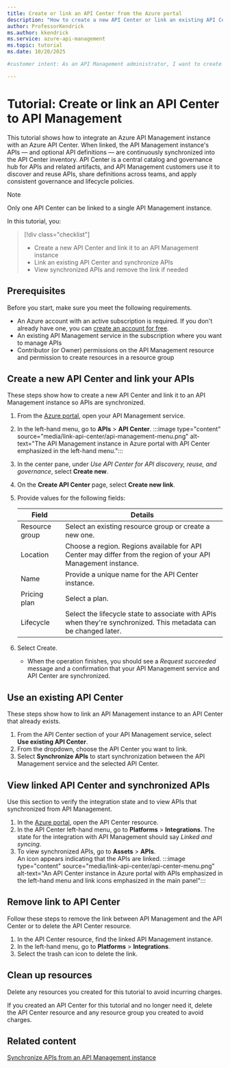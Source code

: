 ```yaml
---
title: Create or link an API Center from the Azure portal
description: "How to create a new API Center or link an existing API Center to an API Management service from the Azure portal."
author: ProfessorKendrick
ms.author: kkendrick
ms.service: azure-api-management
ms.topic: tutorial  
ms.date: 10/20/2025

#customer intent: As an API Management administrator, I want to create or link an API Center so that I can discover, reuse, and govern APIs across linked services.

---
```


# Tutorial: Create or link an API Center to API Management

This tutorial shows how to integrate an Azure API Management instance with an Azure API Center. When linked, the API Management instance's APIs — and optional API definitions — are continuously synchronized into the API Center inventory. API Center is a central catalog and governance hub for APIs and related artifacts, and API Management customers use it to discover and reuse APIs, share definitions across teams, and apply consistent governance and lifecycle policies.

> [!NOTE]
> 
> Only one API Center can be linked to a single API Management instance.

In this tutorial, you:

> [!div class="checklist"]
> * Create a new API Center and link it to an API Management instance
> * Link an existing API Center and synchronize APIs
> * View synchronized APIs and remove the link if needed

## Prerequisites

Before you start, make sure you meet the following requirements.

- An Azure account with an active subscription is required. If you don't already have one, you can [create an account for free](https://azure.microsoft.com/pricing/purchase-options/azure-account).
- An existing API Management service in the subscription where you want to manage APIs
- Contributor (or Owner) permissions on the API Management resource and permission to create resources in a resource group

## Create a new API Center and link your APIs

These steps show how to create a new API Center and link it to an API Management instance so APIs are synchronized.

1. From the [Azure portal](https://portal.azure.com), open your API Management service.
1. In the left-hand menu, go to **APIs** > **API Center**.
    :::image type="content" source="media/link-api-center/api-management-menu.png" alt-text="The API Management instance in Azure portal with API Center emphasized in the left-hand menu.":::
1. In the center pane, under *Use API Center for API discovery, reuse, and governance*, select **Create new**.
1. On the **Create API Center** page, select **Create new link**.
1. Provide values for the following fields:

    | Field | Details |
    |---|---|
    | Resource group | Select an existing resource group or create a new one. |
    | Location | Choose a region. Regions available for API Center may differ from the region of your API Management instance. |
    | Name | Provide a unique name for the API Center instance. |
    | Pricing plan | Select a plan. |
    | Lifecycle | Select the lifecycle state to associate with APIs when they're synchronized. This metadata can be changed later. |

1. Select Create. 

    - When the operation finishes, you should see a *Request succeeded* message and a confirmation that your API Management service and API Center are synchronized.

## Use an existing API Center

These steps show how to link an API Management instance to an API Center that already exists.

1. From the API Center section of your API Management service, select **Use existing API Center**.
1. From the dropdown, choose the API Center you want to link.
1. Select **Synchronize APIs** to start synchronization between the API Management service and the selected API Center.

## View linked API Center and synchronized APIs

Use this section to verify the integration state and to view APIs that synchronized from API Management.

1. In the [Azure portal](https://portal.azure.com), open the API Center resource.
2. In the API Center left-hand menu, go to **Platforms** > **Integrations**. 
    The state for the integration with API Management should say *Linked and syncing*. 
1. To view synchronized APIs, go to **Assets** > **APIs**.<br />
    An icon appears indicating that the APIs are linked.
    :::image type="content" source="media/link-api-center/api-center-menu.png" alt-text="An API Center instance in Azure portal with APIs emphasized in the left-hand menu and link icons emphasized in the main panel":::

## Remove link to API Center

Follow these steps to remove the link between API Management and the API Center or to delete the API Center resource.

1. In the API Center resource, find the linked API Management instance.
1. In the left-hand menu, go to **Platforms** > **Integrations**.
2. Select the trash can icon to delete the link.

## Clean up resources

Delete any resources you created for this tutorial to avoid incurring charges.

If you created an API Center for this tutorial and no longer need it, delete the API Center resource and any resource group you created to avoid charges.

## Related content

[Synchronize APIs from an API Management instance](../../api-center/synchronize-api-management-apis.md)
